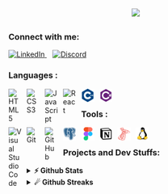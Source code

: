 <h1 align="center">
  <a href="https://git.io/typing-svg">
    <img src="https://readme-typing-svg.herokuapp.com/?lines=Hi+There!+👋;I'm+Hagar+Abdelsalam....;Glad+to+meet+you!+😊&center=true&size=30&color=AF1740&width=500">
  </a>
</h1>



### Connect with me:
<p align="left">
  <a href="https://www.linkedin.com/in/hagar-abdelsalam-818932282?utm_source=share&utm_campaign=share_via&utm_content=profile&utm_medium=android_app">
    <img alt="LinkedIn" title="LinkedIn" height="30" width="30" src="https://cdn.simpleicons.org/linkedin"/>
  </a>
  &nbsp;&nbsp; <!-- Add spaces -->
  <a href="https://discord.com/users/hagar7992">
    <img alt="Discord" title="Discord" height="30" width="30" src="https://cdn.simpleicons.org/discord"/>
  </a>
</p>



### Languages :
<img align="left" alt="HTML5" width="26px" src="https://cdn.jsdelivr.net/gh/devicons/devicon/icons/html5/html5-original.svg" style="padding-right:10px;" />
<img align="left" alt="CSS3" width="26px" src="https://cdn.jsdelivr.net/gh/devicons/devicon/icons/css3/css3-original.svg" style="padding-right:10px;" />
<img align="left" alt="JavaScript" width="26px" src="https://cdn.jsdelivr.net/gh/devicons/devicon/icons/javascript/javascript-original.svg" style="padding-right:10px;" />
<img align="left" alt="React" width="26px" src="https://cdn.jsdelivr.net/gh/devicons/devicon/icons/react/react-original.svg" style="padding-right:10px;" />
<img align="left" alt="Cpp" width="26px" src="img/cplusplus-plain.svg" style="padding-right:10px;" />
<img align="left" alt="C#" width="26px" src="img/csharp-plain.svg" style="padding-right:10px;" />

<!-- <img align="left" alt="Node.js" width="26px" src="https://cdn.jsdelivr.net/gh/devicons/devicon/icons/nodejs/nodejs-original.svg" style="padding-right:10px;" /> -->
<br/>

### Tools :
<img align="left" alt="Visual Studio Code" width="26px" src="https://cdn.jsdelivr.net/gh/devicons/devicon/icons/vscode/vscode-original.svg" style="padding-right:10px;" />
<img align="left" alt="Git" width="26px" src="https://cdn.jsdelivr.net/gh/devicons/devicon/icons/git/git-original.svg" style="padding-right:10px;" />
<img align="left" alt="GitHub" width="26px" src="https://user-images.githubusercontent.com/3369400/139447912-e0f43f33-6d9f-45f8-be46-2df5bbc91289.png" style="padding-right:10px;" />
<img align="left" alt="Postgresql" width="26px" src="img/postgresql-plain.svg" style="padding-right:10px;" />
<img align="left" alt="Figma" width="26px" src="img/figma-original.svg" style="padding-right:10px;" />
<img align="left" alt="Notion" width="26px" src="img/notion-original.svg" style="padding-right:10px;" />
<img align="left" alt="Microsoft Sql Server" width="26px" src="img/microsoftsqlserver-plain.svg" style="padding-right:10px;" />
<img align="left" alt="Linux" width="26px" src="img/linux-original.svg" style="padding-right:10px;" />

<br/>

### Projects and Dev Stuffs:

<details>
  <summary><b>⚡ Github Stats</b></summary>

  <br />
  <img height="180em" src="https://github-readme-stats.vercel.app/api?username=hagar3bdelsalam&show_icons=true&hide_border=true&&count_private=true&include_all_commits=true&title_color=AF1740&text_color=B3B0B0&icon_color=E4E48F&bg_color=171718" />
 <!-- <img height="180em" src="https://github-readme-stats.vercel.app/api/top-langs/?username=hagar3bdelsalam&exclude_repo=KNN-Image-Classification&show_icons=true&hide_border=true&layout=compact&langs_count=8&title_color=AF1740&text_color=B3B0B0&icon_color=E4E48F&bg_color=171718"/>-->
</details>

<details>
  <summary><b>☄ Github Streaks</b></summary>

  <br />
  <img height="180em" src="https://github-readme-streak-stats.herokuapp.com/?user=hagar3bdelsalam&hide_border=true&title_color=AF1740&text_color=B3B0B0&bg_color=171718&v=2" />


</details>


